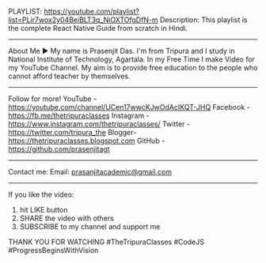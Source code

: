 PLAYLIST: https://youtube.com/playlist?list=PLir7wox2y04BeiBLT3q_NiOXTOfgDfN-m
Description: This playlist is the complete React Native Guide from scratch in Hindi.

-----------------------------------------------------------------------------------------

About Me ► My name is Prasenjit Das. I'm from Tripura and I study in National Institute of Technology, Agartala. In my Free Time I make Video for my YouTube Channel. My aim is to provide free education to the people who cannot afford teacher by themselves. 

-----------------------------------------------------------------------------------------

Follow for more!
YouTube - https://youtube.com/channel/UCen17wwcKJwOdAcIKQT-JHQ
Facebook - https://fb.me/thetripuraclasses
Instagram -  https://www.instagram.com/thetripuraclasses/
Twitter - https://twitter.com/tripura_the
Blogger- https://thetripuraclasses.blogspot.com
GitHub - https://github.com/prasenjitagt

-----------------------------------------------------------------------------------------

Contact me:
Email: prasanjitacademic@gmail.com

-----------------------------------------------------------------------------------------

If you like the video:
1. hit LIKE button
2. SHARE the video with others
3. SUBSCRIBE to my channel and support me

THANK YOU FOR WATCHING
#TheTripuraClasses #CodeJS #ProgressBeginsWithVision